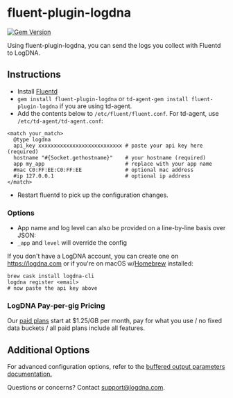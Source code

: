 # fluent-plugin-logdna

[![Gem Version](https://badge.fury.io/rb/fluent-plugin-logdna.svg)](https://badge.fury.io/rb/fluent-plugin-logdna)

Using fluent-plugin-logdna, you can send the logs you collect with Fluentd to LogDNA.

## Instructions

* Install [Fluentd](http://www.fluentd.org/download)
* `gem install fluent-plugin-logdna` or `td-agent-gem install fluent-plugin-logdna` if you are using td-agent.
* Add the contents below to `/etc/fluent/fluent.conf`. For td-agent, use `/etc/td-agent/td-agent.conf`:

~~~~~
<match your_match>
  @type logdna
  api_key xxxxxxxxxxxxxxxxxxxxxxxxxxx # paste your api key here (required)
  hostname "#{Socket.gethostname}"    # your hostname (required)
  app my_app                          # replace with your app name
  #mac C0:FF:EE:C0:FF:EE              # optional mac address
  #ip 127.0.0.1                       # optional ip address
</match>
~~~~~
* Restart fluentd to pick up the configuration changes.

### Options

* App name and log level can also be provided on a line-by-line basis over JSON:
* `_app` and `level` will override the config

If you don't have a LogDNA account, you can create one on https://logdna.com or if you're on macOS w/[Homebrew](https://brew.sh) installed:

```
brew cask install logdna-cli
logdna register <email>
# now paste the api key above
```

### LogDNA Pay-per-gig Pricing

Our [paid plans](https://logdna.com/#pricing) start at $1.25/GB per month, pay for what you use / no fixed data buckets / all paid plans include all features.

## Additional Options

For advanced configuration options, refer to the [buffered output parameters documentation.](http://docs.fluentd.org/articles/output-plugin-overview#buffered-output-parameters)

Questions or concerns? Contact [support@logdna.com](mailto:support@logdna.com).
